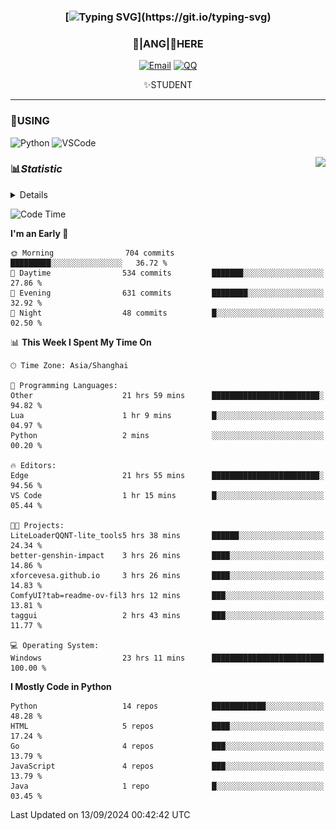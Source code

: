 <div align="center">


### [![Typing SVG](https://readme-typing-svg.herokuapp.com?size=25&duration=2500&color=8C43EA&vCenter=true&width=200&height=40&lines=%F0%9F%8C%B1ANGJustinl%F0%9F%8C%B1+!)](https://git.io/typing-svg)


### 🥛|**ANG**|🥛HERE



[![Email](https://img.shields.io/badge/Email-ANGJustin@163.com-6A5ACD?style=flat-square&logoColor=fff)](mailto:ANGJustinl@163.com)
[![QQ](https://img.shields.io/badge/QQ-77139032-98FB98?style=flat-square&logoColor=fff)](https://qm.qq.com/cgi-bin/qm/qr?k=mcs-cON_aPNfc3hO8-H7lWJHDX-5nKr7&noverify=0)




✨STUDENT 

</div>

---

### 🎨USING

![Python](https://img.shields.io/badge/-Python-blue?style=flat-square&logo=Python&logoColor=fff)
![VSCode](https://img.shields.io/badge/-VSCode-blue?style=flat-square&logo=visualstudiocode&logoColor=fff)


<a href="#">
  <img align="right" src="https://github-readme-stats.vercel.app/api?username=ANGJustinl&count_private=true&show_icons=true&hide_border=true&bg_color=15,f2f7fd,E0EAFC" />
</a>




### 📊*Statistic* 

<details>

<p align="center">
   <img src="github-metrics.svg" alt="typing-svg">
</p>

[![Github activity graph](https://github-readme-activity-graph.angforever.top/graph?username=ANGJustinl&theme=dracula)](https://github.com/ANGJustinl/ANGJustinl)
![image](https://github.com/ANGJustinl/ANGJustinl/assets/96008766/f6c957b8-b907-482a-8804-4c1f944d4b60)
</details>

<!--START_SECTION:waka-->
![Code Time](http://img.shields.io/badge/Code%20Time-277%20hrs%2054%20mins-blue)

**I'm an Early 🐤** 

```text
🌞 Morning                704 commits         █████████░░░░░░░░░░░░░░░░   36.72 % 
🌆 Daytime                534 commits         ███████░░░░░░░░░░░░░░░░░░   27.86 % 
🌃 Evening                631 commits         ████████░░░░░░░░░░░░░░░░░   32.92 % 
🌙 Night                  48 commits          █░░░░░░░░░░░░░░░░░░░░░░░░   02.50 % 
```


📊 **This Week I Spent My Time On** 

```text
🕑︎ Time Zone: Asia/Shanghai

💬 Programming Languages: 
Other                    21 hrs 59 mins      ████████████████████████░   94.82 % 
Lua                      1 hr 9 mins         █░░░░░░░░░░░░░░░░░░░░░░░░   04.97 % 
Python                   2 mins              ░░░░░░░░░░░░░░░░░░░░░░░░░   00.20 % 

🔥 Editors: 
Edge                     21 hrs 55 mins      ████████████████████████░   94.56 % 
VS Code                  1 hr 15 mins        █░░░░░░░░░░░░░░░░░░░░░░░░   05.44 % 

🐱‍💻 Projects: 
LiteLoaderQQNT-lite_tools5 hrs 38 mins       ██████░░░░░░░░░░░░░░░░░░░   24.34 % 
better-genshin-impact    3 hrs 26 mins       ████░░░░░░░░░░░░░░░░░░░░░   14.86 % 
xforcevesa.github.io     3 hrs 26 mins       ████░░░░░░░░░░░░░░░░░░░░░   14.83 % 
ComfyUI?tab=readme-ov-fil3 hrs 12 mins       ███░░░░░░░░░░░░░░░░░░░░░░   13.81 % 
taggui                   2 hrs 43 mins       ███░░░░░░░░░░░░░░░░░░░░░░   11.77 % 

💻 Operating System: 
Windows                  23 hrs 11 mins      █████████████████████████   100.00 % 
```

**I Mostly Code in Python** 

```text
Python                   14 repos            ████████████░░░░░░░░░░░░░   48.28 % 
HTML                     5 repos             ████░░░░░░░░░░░░░░░░░░░░░   17.24 % 
Go                       4 repos             ███░░░░░░░░░░░░░░░░░░░░░░   13.79 % 
JavaScript               4 repos             ███░░░░░░░░░░░░░░░░░░░░░░   13.79 % 
Java                     1 repo              █░░░░░░░░░░░░░░░░░░░░░░░░   03.45 % 
```




 Last Updated on 13/09/2024 00:42:42 UTC
<!--END_SECTION:waka-->

